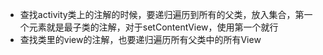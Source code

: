 - 查找activity类上的注解的时候，要递归遍历到所有的父类，放入集合，第一个元素就是最子类的注解，对于setContentView，使用第一个就行
- 查找类里的view的注解，也要递归遍历所有父类中的所有View